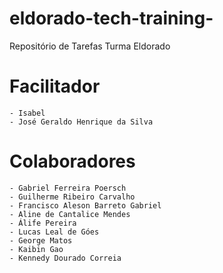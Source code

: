 # eldorado-tech-training-
Repositório de Tarefas Turma Eldorado
# Facilitador 
	- Isabel 
	- José Geraldo Henrique da Silva

# Colaboradores
	- Gabriel Ferreira Poersch
	- Guilherme Ribeiro Carvalho
	- Francisco Aleson Barreto Gabriel
    - Aline de Cantalice Mendes
	- Álife Pereira
	- Lucas Leal de Góes
	- George Matos
	- Kaibin Gao
	- Kennedy Dourado Correia
